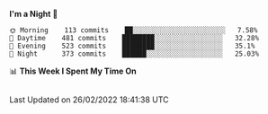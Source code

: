 <!--START_SECTION:waka-->
**I'm a Night 🦉** 

```text
🌞 Morning    113 commits    ██░░░░░░░░░░░░░░░░░░░░░░░   7.58% 
🌆 Daytime    481 commits    ████████░░░░░░░░░░░░░░░░░   32.28% 
🌃 Evening    523 commits    ████████░░░░░░░░░░░░░░░░░   35.1% 
🌙 Night      373 commits    ██████░░░░░░░░░░░░░░░░░░░   25.03%

```


📊 **This Week I Spent My Time On** 

```text
```


 Last Updated on 26/02/2022 18:41:38 UTC
<!--END_SECTION:waka-->
